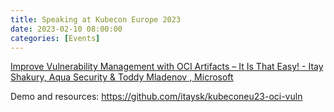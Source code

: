 ```yaml
---
title: Speaking at Kubecon Europe 2023
date: 2023-02-10 08:00:00
categories: [Events]
---
```


[Improve Vulnerability Management with OCI Artifacts – It Is That Easy! - Itay Shakury, Aqua Security & Toddy Mladenov , Microsoft](https://events.linuxfoundation.org/kubecon-cloudnativecon-europe/program/schedule/)

Demo and resources: <https://github.com/itaysk/kubeconeu23-oci-vuln>

